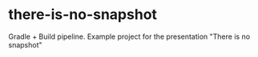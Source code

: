 # there-is-no-snapshot
Gradle + Build pipeline. Example project for the presentation "There is no snapshot"
